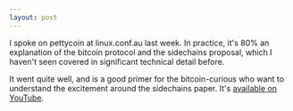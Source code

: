```yaml
---
layout: post
---
```

I spoke on pettycoin at linux.conf.au last week.  In practice, it's
80% an explanation of the bitcoin protocol and the sidechains proposal,
which I haven't seen covered in significant technical detail before.

It went quite well, and is a good primer for the bitcoin-curious who
want to understand the excitement around the sidechains paper.  It's
[available on YouTube](https://www.youtube.com/watch?v=qq2EvH4eGLk).
